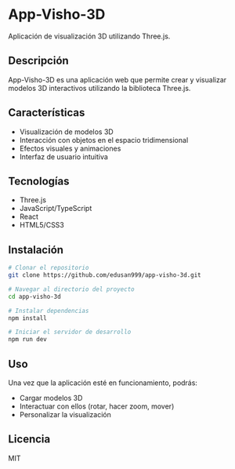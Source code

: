 # App-Visho-3D

Aplicación de visualización 3D utilizando Three.js.

## Descripción

App-Visho-3D es una aplicación web que permite crear y visualizar modelos 3D interactivos utilizando la biblioteca Three.js.

## Características

- Visualización de modelos 3D
- Interacción con objetos en el espacio tridimensional
- Efectos visuales y animaciones
- Interfaz de usuario intuitiva

## Tecnologías

- Three.js
- JavaScript/TypeScript
- React
- HTML5/CSS3

## Instalación

```bash
# Clonar el repositorio
git clone https://github.com/edusan999/app-visho-3d.git

# Navegar al directorio del proyecto
cd app-visho-3d

# Instalar dependencias
npm install

# Iniciar el servidor de desarrollo
npm run dev
```

## Uso

Una vez que la aplicación esté en funcionamiento, podrás:
- Cargar modelos 3D
- Interactuar con ellos (rotar, hacer zoom, mover)
- Personalizar la visualización

## Licencia

MIT